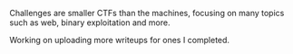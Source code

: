 Challenges are smaller CTFs than the machines, focusing on many topics such as web, binary exploitation and more.

Working on uploading more writeups for ones I completed.
